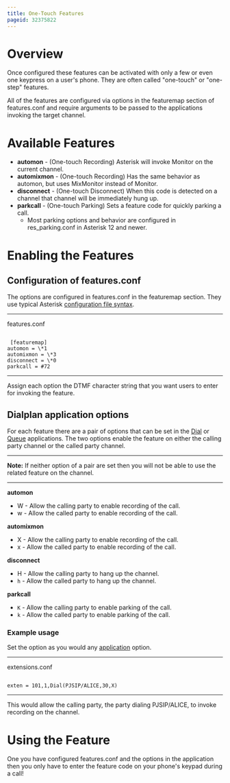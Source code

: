 ```yaml
---
title: One-Touch Features
pageid: 32375822
---
```


Overview
========

Once configured these features can be activated with only a few or even one keypress on a user's phone. They are often called "one-touch" or "one-step" features.

All of the features are configured via options in the featuremap section of features.conf and require arguments to be passed to the applications invoking the target channel.

Available Features
==================

* **automon** - (One-touch Recording) Asterisk will invoke Monitor on the current channel.
* **automixmon** - (One-touch Recording) Has the same behavior as automon, but uses MixMonitor instead of Monitor.
* **disconnect** - (One-touch Disconnect) When this code is detected on a channel that channel will be immediately hung up.
* **parkcall** - (One-touch Parking) Sets a feature code for quickly parking a call.
	+ Most parking options and behavior are configured in res\_parking.conf in Asterisk 12 and newer.

Enabling the Features
=====================

Configuration of features.conf
------------------------------

The options are configured in features.conf in the featuremap section. They use typical Asterisk [configuration file syntax](/Fundamentals/Asterisk-Configuration/Asterisk-Configuration-Files/Config-File-Format).




---

  
features.conf  


```

 [featuremap]
automon = \*1
automixmon = \*3
disconnect = \*0
parkcall = #72

```



---


Assign each option the DTMF character string that you want users to enter for invoking the feature.

Dialplan application options
----------------------------

For each feature there are a pair of options that can be set in the [Dial](/Asterisk-13-Application_Dial) or [Queue](/Asterisk-13-Application_Queue) applications. The two options enable the feature on either the calling party channel or the called party channel.




---

**Note:**  If neither option of a pair are set then you will not be able to use the related feature on the channel.

  



---


**automon**

* W - Allow the calling party to enable recording of the call.
* w - Allow the called party to enable recording of the call.

**automixmon**

* X - Allow the calling party to enable recording of the call.
* x - Allow the called party to enable recording of the call.

**disconnect**

* H - Allow the calling party to hang up the channel.
* `h` - Allow the called party to hang up the channel.

**parkcall**

* `K` - Allow the calling party to enable parking of the call.
* `k` - Allow the called party to enable parking of the call.

### Example usage

Set the option as you would any [application](/Configuration/Applications) option.




---

  
extensions.conf  


```

exten = 101,1,Dial(PJSIP/ALICE,30,X)

```



---


This would allow the calling party, the party dialing PJSIP/ALICE, to invoke recording on the channel.

Using the Feature
=================

One you have configured features.conf and the options in the application then you only have to enter the feature code on your phone's keypad during a call!

